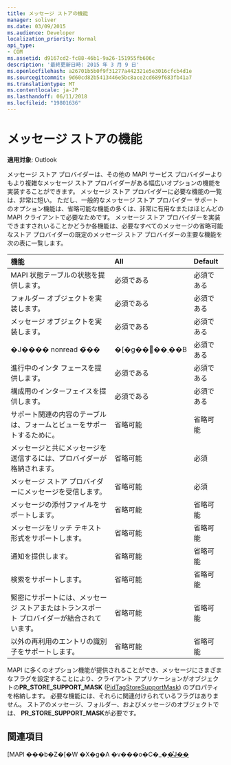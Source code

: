 ```yaml
---
title: メッセージ ストアの機能
manager: soliver
ms.date: 03/09/2015
ms.audience: Developer
localization_priority: Normal
api_type:
- COM
ms.assetid: d9167cd2-fc88-46b1-9a26-151955fb606c
description: '最終更新日時: 2015 年 3 月 9 日'
ms.openlocfilehash: a26701b5b0f9f31277a442321e5e3016cfcb4d1e
ms.sourcegitcommit: 9d60cd82b5413446e5bc8ace2cd689f683fb41a7
ms.translationtype: MT
ms.contentlocale: ja-JP
ms.lasthandoff: 06/11/2018
ms.locfileid: "19801636"
---
```

# <a name="message-store-features"></a>メッセージ ストアの機能

  
  
**適用対象**: Outlook 
  
メッセージ ストア プロバイダーは、その他の MAPI サービス プロバイダーよりもより複雑なメッセージ ストア プロバイダーがある幅広いオプションの機能を実装することができます。 メッセージ ストア プロバイダーに必要な機能の一覧は、非常に短い。 ただし、一般的なメッセージ ストア プロバイダー サポートのオプション機能は、省略可能な機能の多くは、非常に有用なまたはほとんどの MAPI クライアントで必要なためです。 メッセージ ストア プロバイダーを実装できますされいることかどうか各機能は、必要なすべてのメッセージの省略可能なストア プロバイダーの既定のメッセージ ストア プロバイダーの主要な機能を次の表に一覧します。
  
|**機能**|**All**|**Default**|
|:-----|:-----|:-----|
|MAPI 状態テーブルの状態を提供します。  <br/> |必須である  <br/> |必須である  <br/> |
|フォルダー オブジェクトを実装します。  <br/> |必須である  <br/> |必須である  <br/> |
|メッセージ オブジェクトを実装します。  <br/> |必須である  <br/> |必須である  <br/> |
|�J���� nonread �̃��|�[�g��񋟂��܂��B  <br/> |必須である  <br/> |必須である  <br/> |
|進行中のインタ フェースを提供します。  <br/> |必須である  <br/> |必須である  <br/> |
|構成用のインターフェイスを提供します。  <br/> |必須である  <br/> |必須である  <br/> |
|サポート関連の内容のテーブルは、フォームとビューをサポートするために。  <br/> |省略可能  <br/> |省略可能  <br/> |
|メッセージと共にメッセージを送信するには、プロバイダーが格納されます。  <br/> |省略可能  <br/> |必須  <br/> |
|メッセージ ストア プロバイダーにメッセージを受信します。  <br/> |省略可能  <br/> |必須  <br/> |
|メッセージの添付ファイルをサポートします。  <br/> |省略可能  <br/> |省略可能  <br/> |
|メッセージをリッチ テキスト形式をサポートします。  <br/> |省略可能  <br/> |省略可能  <br/> |
|通知を提供します。  <br/> |省略可能  <br/> |省略可能  <br/> |
|検索をサポートします。  <br/> |省略可能  <br/> |省略可能  <br/> |
|緊密にサポートには、メッセージ ストアまたはトランスポート プロバイダーが結合されています。  <br/> |省略可能  <br/> |省略可能  <br/> |
|以外の再利用のエントリの識別子をサポートします。  <br/> |省略可能  <br/> |省略可能  <br/> |
   
MAPI に多くのオプション機能が提供されることができ、メッセージにさまざまなフラグを設定することにより、クライアント アプリケーションがオブジェクトの**PR_STORE_SUPPORT_MASK** ([PidTagStoreSupportMask](pidtagstoresupportmask-canonical-property.md)) のプロパティを格納します。 必要な機能には、それらに関連付けられているフラグはありません。 ストアのメッセージ、フォルダー、およびメッセージのオブジェクトでは、 **PR_STORE_SUPPORT_MASK**が必要です。 
  
## <a name="see-also"></a>関連項目



[MAPI ���b�Z�[�W �X�g�A �v���o�C�_�[�̊J��](developing-a-mapi-message-store-provider.md)

